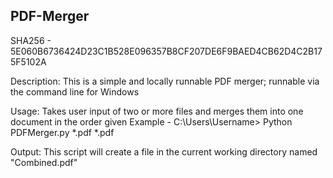 ## PDF-Merger
SHA256 - 5E060B6736424D23C1B528E096357B8CF207DE6F9BAED4CB62D4C2B175F5102A 

Description:
This is a simple and locally runnable PDF merger; runnable via the command line for Windows

Usage:
Takes user input of two or more files and merges them into one document in the order given
Example - C:\Users\Username> Python PDFMerger.py *.pdf *.pdf 

Output:
This script will create a file in the current working directory named "Combined.pdf"
